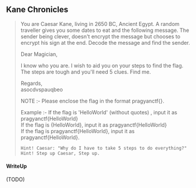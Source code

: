 ## Kane Chronicles 

> You are Caesar Kane, living in 2650 BC, Ancient Egypt. A random traveller gives you some dates to eat and the following message. The sender being clever, doesn't encrypt the message but chooses to encrypt his sign at the end. Decode the message and find the sender.
> 
> Dear Magician,
> 
> I know who you are. I wish to aid you on your steps to find the flag. The steps are tough and you'll need 5 clues. Find me.
> 
> Regards, <br>
> asocdvspauqbeo
> 
> NOTE :- Please enclose the flag in the format pragyanctf{<flag>}.
> 
> Example :- If the flag is 'HelloWorld' (without quotes) , input it as pragyanctf{HelloWorld}<br>
> If the flag is {HelloWorld}, input it as pragyanctf{HelloWorld}<br>
> If the flag is pragyanctf{HelloWorld}, input it as pragyanctf{HelloWorld}. 
>
> `Hint! Caesar: "Why do I have to take 5 steps to do everything?"` <br>
> `Hint! Step up Caesar, Step up.`

#### WriteUp

(TODO)